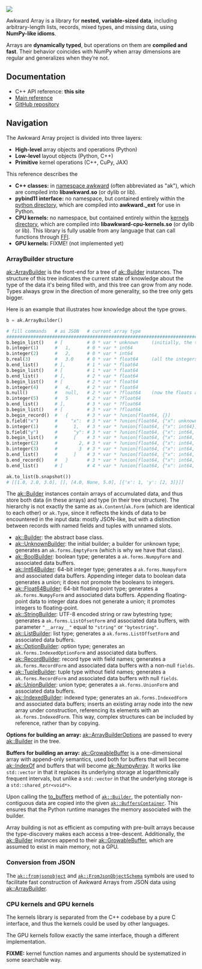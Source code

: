 [![](https://raw.githubusercontent.com/scikit-hep/awkward-1.0/main/docs-img/logo/logo-300px.png)](https://github.com/scikit-hep/awkward-1.0)

Awkward Array is a library for **nested, variable-sized data**, including arbitrary-length lists, records, mixed types, and missing data, using **NumPy-like idioms**.

Arrays are **dynamically typed**, but operations on them are **compiled and fast**. Their behavior coincides with NumPy when array dimensions are regular and generalizes when they’re not.

## Documentation

   * C++ API reference: **this site**
   * [Main reference](https://awkward-array.readthedocs.io/en/latest/)
   * [GitHub repository](https://github.com/scikit-hep/awkward-1.0)

## Navigation

The Awkward Array project is divided into three layers:

   * **High-level** array objects and operations (Python)
   * **Low-level** layout objects (Python, C++)
   * **Primitive** kernel operations (C++, CuPy, JAX)

This reference describes the

   * **C++ classes:** in [namespace awkward](namespaceawkward.html) (often abbreviated as "ak"), which are compiled into **libawkward.so** (or dylib or lib).
   * **pybind11 interface:** no namespace, but contained entirely within the [python directory](dir_91f33a3f1dd6262845ebd1570075970c.html), which are compiled into **awkward._ext** for use in Python.
   * **CPU kernels:** no namespace, but contained entirely within the [kernels directory](dir_6225843069e7cc68401bbec110a1667f.html), which are compiled into **libawkward-cpu-kernels.so** (or dylib or lib). This library is fully usable from any language that can call functions through [FFI](https://en.wikipedia.org/wiki/Foreign_function_interface).
   * **GPU kernels:** FIXME! (not implemented yet)

### ArrayBuilder structure

[ak::ArrayBuilder](classawkward_1_1ArrayBuilder.html) is the front-end for a tree of [ak::Builder](classawkward_1_1Builder.html) instances. The structure of this tree indicates the current state of knowledge about the type of the data it's being filled with, and this tree can grow from any node. Types always grow in the direction of more generality, so the tree only gets bigger.

Here is an example that illustrates how knowledge about the type grows.

```python
b = ak.ArrayBuilder()

# fill commands   # as JSON   # current array type
##########################################################################################
b.begin_list()    # [         # 0 * var * unknown     (initially, the type is unknown)
b.integer(1)      #   1,      # 0 * var * int64
b.integer(2)      #   2,      # 0 * var * int64
b.real(3)         #   3.0     # 0 * var * float64     (all the integers have become floats)
b.end_list()      # ],        # 1 * var * float64
b.begin_list()    # [         # 1 * var * float64
b.end_list()      # ],        # 2 * var * float64
b.begin_list()    # [         # 2 * var * float64
b.integer(4)      #   4,      # 2 * var * float64
b.null()          #   null,   # 2 * var * ?float64    (now the floats are nullable)
b.integer(5)      #   5       # 2 * var * ?float64
b.end_list()      # ],        # 3 * var * ?float64
b.begin_list()    # [         # 3 * var * ?float64
b.begin_record()  #   {       # 3 * var * ?union[float64, {}]
b.field("x")      #     "x":  # 3 * var * ?union[float64, {"x": unknown}]
b.integer(1)      #      1,   # 3 * var * ?union[float64, {"x": int64}]
b.field("y")      #      "y": # 3 * var * ?union[float64, {"x": int64, "y": unknown}]
b.begin_list()    #      [    # 3 * var * ?union[float64, {"x": int64, "y": var * unknown}]
b.integer(2)      #        2, # 3 * var * ?union[float64, {"x": int64, "y": var * int64}]
b.integer(3)      #        3  # 3 * var * ?union[float64, {"x": int64, "y": var * int64}]
b.end_list()      #      ]    # 3 * var * ?union[float64, {"x": int64, "y": var * int64}]
b.end_record()    #   }       # 3 * var * ?union[float64, {"x": int64, "y": var * int64}]
b.end_list()      # ]         # 4 * var * ?union[float64, {"x": int64, "y": var * int64}]

ak.to_list(b.snapshot())
# [[1.0, 2.0, 3.0], [], [4.0, None, 5.0], [{'x': 1, 'y': [2, 3]}]]
```

The [ak::Builder](classawkward_1_1Builder.html) instances contain arrays of accumulated data, and thus store both data (in these arrays) and type (in their tree structure). The hierarchy is not exactly the same as `ak.Content`/`ak.Form` (which are identical to each other) or `ak.Type`, since it reflects the kinds of data to be encountered in the input data: mostly JSON-like, but with a distinction between records with named fields and tuples with unnamed slots.

   * [ak::Builder](classawkward_1_1Builder.html): the abstract base class.
   * [ak::UnknownBuilder](classawkward_1_1UnknownBuilder.html): the initial builder; a builder for unknown type; generates an `ak.forms.EmptyForm` (which is why we have that class).
   * [ak::BoolBuilder](classawkward_1_1BoolBuilder.html): boolean type; generates a `ak.forms.NumpyForm` and associated data buffers.
   * [ak::Int64Builder](classawkward_1_1Int64Builder.html): 64-bit integer type; generates a `ak.forms.NumpyForm` and associated data buffers. Appending integer data to boolean data generates a union; it does not promote the booleans to integers.
   * [ak::Float64Builder](classawkward_1_1Float64Builder.html): 64-bit floating point type; generates a `ak.forms.NumpyForm` and associated data buffers. Appending floating-point data to integer data does not generate a union; it promotes integers to floating-point.
   * [ak::StringBuilder](classawkward_1_1StringBuilder.html): UTF-8 encoded string or raw bytestring type; generates a `ak.forms.ListOfsetForm` and associated data buffers, with parameter `"__array__"` equal to `"string"` or `"bytestring"`.
   * [ak::ListBuilder](classawkward_1_1ListBuilder.html): list type; generates a `ak.forms.ListOffsetForm` and associated data buffers.
   * [ak::OptionBuilder](classawkward_1_1OptionBuilder.html): option type; generates an `ak.forms.IndexedOptionForm` and associated data buffers.
   * [ak::RecordBuilder](classawkward_1_1RecordBuilder.html): record type with field names; generates a `ak.forms.RecordForm` and associated data buffers with a non-null `fields`.
   * [ak::TupleBuilder](classawkward_1_1TupleBuilder.html): tuple type without field names; generates a `ak.forms.RecordForm` and associated data buffers with null `fields`.
   * [ak::UnionBuilder](classawkward_1_1UnionBuilder.html): union type; generates a `ak.forms.UnionForm` and associated data buffers.
   * [ak::IndexedBuilder](classawkward_1_1IndexedBuilder.html): indexed type; generates an `ak.forms.IndexedForm` and associated data buffers; inserts an existing array node into the new array under construction, referencing its elements with an `ak.forms.IndexedForm`. This way, complex structures can be included by reference, rather than by copying.

**Options for building an array:** [ak::ArrayBuilderOptions](classawkward_1_1ArrayBuilderOptions.html) are passed to every [ak::Builder](classawkward_1_1Builder.html) in the tree.

**Buffers for building an array:** [ak::GrowableBuffer<T>](classawkward_1_1GrowableBuffer.html) is a one-dimensional array with append-only semantics, used both for buffers that will become [ak::IndexOf<T>](classawkward_1_1IndexOf.html) and buffers that will become [ak::NumpyArray](classawkward_1_1NumpyArray.html). It works like `std::vector` in that it replaces its underlying storage at logarithmically frequent intervals, but unlike a `std::vector` in that the underlying storage is a `std::shared_ptr<void*>`.

Upon calling the [to_buffers](classawkward_1_1Builder.html#a24ef6967f0648462def1c03e00e8a610) method of [`ak::Builder`](classawkward_1_1Builder.html), the potentially non-contiguous data are copied into the given [`ak::BuffersContainer`](classawkward_1_1BuffersContainer.html). This ensures that the Python runtime manages the memory associated with the builder.

Array building is not as efficient as computing with pre-built arrays because the type-discovery makes each access a tree-descent. Additionally, the [ak::Builder](classawkward_1_1Builder.html) instances append to their [ak::GrowableBuffer<T>](classawkward_1_1GrowableBuffer.html), which are assumed to exist in main memory, not a GPU.


### Conversion from JSON

The [`ak::fromjsonobject`](namespaceawkward.html#a8f042641c01a0ec3206b2f169d3a396b) and [`ak::FromJsonObjectSchema`](classawkward_1_1FromJsonObjectSchema.html) symbols are used to facilitate fast construction of Awkward Arrays from JSON data using [ak::ArrayBuilder](classawkward_1_1ArrayBuilder.html).

### CPU kernels and GPU kernels

The kernels library is separated from the C++ codebase by a pure C interface, and thus the kernels could be used by other languages.

The GPU kernels follow exactly the same interface, though a different implementation.

**FIXME:** kernel function names and arguments should be systematized in some searchable way.
